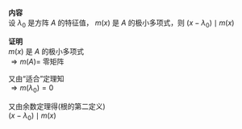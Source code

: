 **内容**    
设 $\lambda_0$ 是方阵 $A$ 的特征值， $m(x)$ 是 $A$ 的极小多项式，则 $(x-\lambda_0)\mid m(x)$     
    
**证明**    
 $m(x)$ 是 $A$ 的极小多项式    
 $\Rightarrow m(A)=$ 零矩阵    
    
又由“适合”定理知    
 $\Rightarrow m(\lambda_0)=0$     
    
又由余数定理得(根的第二定义)    
 $(x-\lambda_0)\mid m(x)$     
